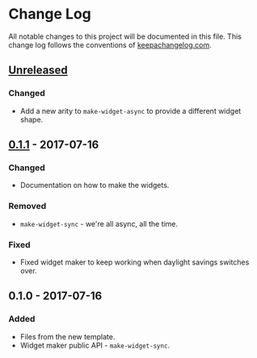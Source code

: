 # Change Log
All notable changes to this project will be documented in this file. This change log follows the conventions of [keepachangelog.com](http://keepachangelog.com/).

## [Unreleased]
### Changed
- Add a new arity to `make-widget-async` to provide a different widget shape.

## [0.1.1] - 2017-07-16
### Changed
- Documentation on how to make the widgets.

### Removed
- `make-widget-sync` - we're all async, all the time.

### Fixed
- Fixed widget maker to keep working when daylight savings switches over.

## 0.1.0 - 2017-07-16
### Added
- Files from the new template.
- Widget maker public API - `make-widget-sync`.

[Unreleased]: https://github.com/your-name/shutdown/compare/0.1.1...HEAD
[0.1.1]: https://github.com/your-name/shutdown/compare/0.1.0...0.1.1
